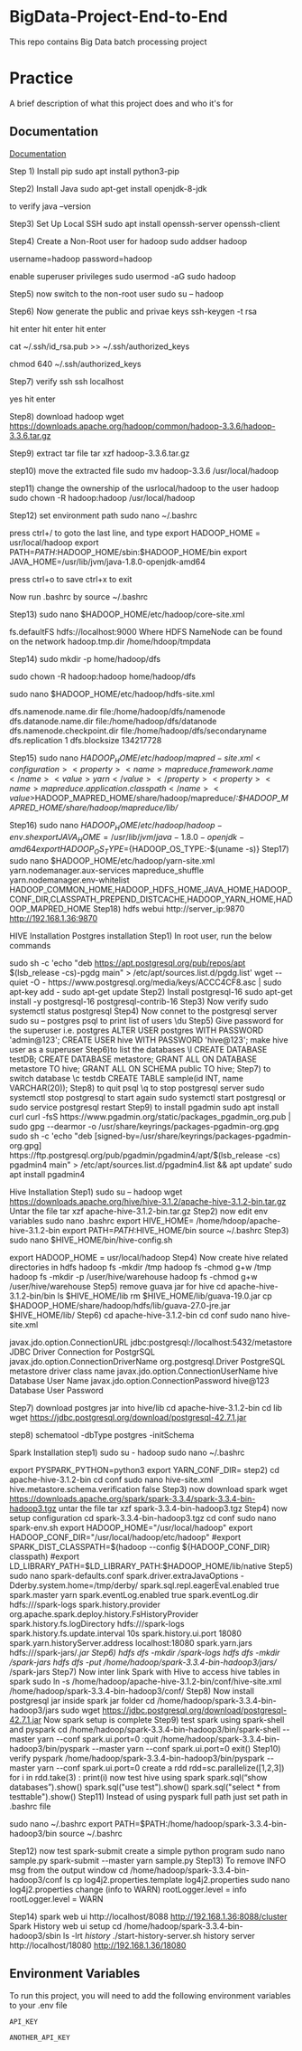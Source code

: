 # BigData-Project-End-to-End
This repo contains Big Data batch processing project 


# Practice 

A brief description of what this project does and who it's for


## Documentation

[Documentation](https://linktodocumentation)

Step 1) Install pip
sudo apt install python3-pip

Step2) Install Java
sudo apt-get install openjdk-8-jdk

to verify java –version

Step3) Set Up Local SSH
sudo apt install openssh-server openssh-client

Step4) Create a Non-Root user for hadoop
sudo addser hadoop

username=hadoop
password=hadoop

enable superuser privileges
sudo usermod -aG sudo hadoop

Step5) now switch to the non-root user
sudo su – hadoop

Step6) Now generate the public and privae keys
ssh-keygen -t rsa 

hit enter 
hit enter 
hit enter

cat ~/.ssh/id_rsa.pub >> ~/.ssh/authorized_keys

chmod 640 ~/.ssh/authorized_keys

Step7) verify ssh
ssh localhost

yes
hit enter

Step8) download hadoop
wget https://downloads.apache.org/hadoop/common/hadoop-3.3.6/hadoop-3.3.6.tar.gz

Step9) extract tar file
tar xzf hadoop-3.3.6.tar.gz

step10) move the extracted file
sudo mv hadoop-3.3.6 /usr/local/hadoop

step11) change the ownership of the usrlocal/hadoop to the user hadoop
sudo chown -R hadoop:hadoop /usr/local/hadoop

Step12) set environment path
sudo nano ~/.bashrc

press ctrl+/ to goto the last line, and type
export HADOOP_HOME = usr/local/hadoop
export PATH=$PATH:$HADOOP_HOME/sbin:$HADOOP_HOME/bin
export JAVA_HOME=/usr/lib/jvm/java-1.8.0-openjdk-amd64

press ctrl+o to save
ctrl+x to exit

Now run .bashrc by source ~/.bashrc

Step13) sudo nano $HADOOP_HOME/etc/hadoop/core-site.xml

<configuration>
	<property>
		<name>fs.defaultFS</name>
		<value>hdfs://localhost:9000</value>
		<description>Where HDFS NameNode can be found on the network</description>
	</property>
	<property>
		<name>hadoop.tmp.dir</name>
		<value>/home/hdoop/tmpdata</value>
	</property>
</configuration>

Step14) sudo mkdir -p home/hadoop/dfs

sudo chown -R hadoop:hadoop home/hadoop/dfs

sudo nano $HADOOP_HOME/etc/hadoop/hdfs-site.xml

<configuration>
    <property>
	<name>dfs.namenode.name.dir</name>
	<value>file:/home/hadoop/dfs/namenode</value>
    </property>
    <property>
	<name>dfs.datanode.name.dir</name>
	<value>file:/home/hadoop/dfs/datanode</value>
    </property>
    <property>
	<name>dfs.namenode.checkpoint.dir</name>
	<value>file:/home/hadoop/dfs/secondaryname</value>
    </property>
    <property>
	<name>dfs.replication</name>
	<value>1</value>
    </property>
    <property>
	<name>dfs.blocksize</name>
	<value>134217728</value>
    </property>
</configuration>

Step15) sudo nano $HADOOP_HOME/etc/hadoop/mapred-site.xml
<configuration>
   <property>
      <name>mapreduce.framework.name</name>
      <value>yarn</value>
   </property>
   <property>
      <name>mapreduce.application.classpath</name>
      <value>$HADOOP_MAPRED_HOME/share/hadoop/mapreduce/*:$HADOOP_MAPRED_HOME/share/hadoop/mapreduce/lib/*</value>
   </property>
</configuration>

Step16) sudo nano $HADOOP_HOME/etc/hadoop/hadoop-env.sh
export JAVA_HOME=/usr/lib/jvm/java-1.8.0-openjdk-amd64
export HADOOP_OS_TYPE=${HADOOP_OS_TYPE:-$(uname -s)}
Step17) sudo nano $HADOOP_HOME/etc/hadoop/yarn-site.xml
<configuration>
   <property>
      <name>yarn.nodemanager.aux-services</name>
      <value>mapreduce_shuffle</value>
   </property>
   <property>
      <name>yarn.nodemanager.env-whitelist</name>
      <value>HADOOP_COMMON_HOME,HADOOP_HDFS_HOME,JAVA_HOME,HADOOP_CONF_DIR,CLASSPATH_PREPEND_DISTCACHE,HADOOP_YARN_HOME,HADOOP_MAPRED_HOME</value>
   </property>
</configuration>
Step18) hdfs webui
http://server_ip:9870
http://192.168.1.36:9870

HIVE Installation
Postgres installation
Step1) In root user, run the below commands

sudo sh -c 'echo "deb https://apt.postgresql.org/pub/repos/apt $(lsb_release -cs)-pgdg main" > /etc/apt/sources.list.d/pgdg.list'
wget --quiet -O - https://www.postgresql.org/media/keys/ACCC4CF8.asc | sudo apt-key add -
sudo apt-get update
Step2) Install postgresql-16 
sudo apt-get install -y postgresql-16 postgresql-contrib-16
Step3) Now verify
sudo systemctl status postgresql
Step4) Now connet to the postgresql server
sudo su – postgres
psql
to print list of users
\du
Step5) Give password for the superuser i.e. postgres
ALTER USER postgres WITH PASSWORD 'admin@123';
CREATE USER hive WITH PASSWORD 'hive@123';
make hive user as a superuser
Step6)to list the databases
\l
CREATE DATABASE testDB;
CREATE DATABASE metastore;
GRANT ALL ON DATABASE metastore TO hive;
GRANT ALL ON SCHEMA public TO hive;
Step7) to switch database
\c testdb
CREATE TABLE sample(id INT, name VARCHAR(20));
Step8) to quit psql
\q
to stop postgresql server
sudo systemctl stop postgresql
to start again
sudo systemctl start postgresql
or
sudo service postgresql restart
Step9) to install pgadmin
sudo apt install curl
curl -fsS https://www.pgadmin.org/static/packages_pgadmin_org.pub | sudo gpg --dearmor -o /usr/share/keyrings/packages-pgadmin-org.gpg
sudo sh -c 'echo "deb [signed-by=/usr/share/keyrings/packages-pgadmin-org.gpg] https://ftp.postgresql.org/pub/pgadmin/pgadmin4/apt/$(lsb_release -cs) pgadmin4 main" > /etc/apt/sources.list.d/pgadmin4.list && apt update'
sudo apt install pgadmin4

Hive Installation
Step1) sudo su – hadoop
wget https://downloads.apache.org/hive/hive-3.1.2/apache-hive-3.1.2-bin.tar.gz
Untar the file
tar xzf apache-hive-3.1.2-bin.tar.gz
Step2) now edit env variables
sudo nano .bashrc
export HIVE_HOME= /home/hdoop/apache-hive-3.1.2-bin
export PATH=$PATH:$HIVE_HOME/bin
source ~/.bashrc
Step3) sudo nano $HIVE_HOME/bin/hive-config.sh

export HADOOP_HOME = usr/local/hadoop
Step4) Now create hive related directories in hdfs
hadoop fs -mkdir /tmp
hadoop fs -chmod g+w /tmp
hadoop fs -mkdir -p /user/hive/warehouse
hadoop fs -chmod g+w /user/hive/warehouse
Step5) remove guava jar for hive
cd apache-hive-3.1.2-bin/bin
ls $HIVE_HOME/lib
rm $HIVE_HOME/lib/guava-19.0.jar
cp $HADOOP_HOME/share/hadoop/hdfs/lib/guava-27.0-jre.jar $HIVE_HOME/lib/
Step6) 
cd apache-hive-3.1.2-bin
cd conf
sudo nano hive-site.xml

<configuration>
   <property>
      <name>javax.jdo.option.ConnectionURL</name>
      <value>jdbc:postgresql://localhost:5432/metastore</value>
      <description>JDBC Driver Connection for PostgrSQL</description>
   </property>
   <property>
      <name>javax.jdo.option.ConnectionDriverName</name>
      <value>org.postgresql.Driver</value>
      <description>PostgreSQL metastore driver class name</description>
   </property>
   <property>
      <name>javax.jdo.option.ConnectionUserName</name>
      <value>hive</value>
      <description>Database User Name</description>
   </property>
   <property>
      <name>javax.jdo.option.ConnectionPassword</name>
      <value>hive@123</value>
      <description>Database User Password</description>
   </property>
</configuration>

Step7) download postgres jar into hive/lib
cd apache-hive-3.1.2-bin
cd lib
wget https://jdbc.postgresql.org/download/postgresql-42.7.1.jar

step8) schematool -dbType postgres -initSchema


Spark Installation
step1) sudo su - hadoop
sudo nano ~/.bashrc

export PYSPARK_PYTHON=python3
export YARN_CONF_DIR=
step2) cd apache-hive-3.1.2-bin
cd conf
sudo nano hive-site.xml
<property>
   <name>hive.metastore.schema.verification</name>
   <value>false</value>
</property>
Step3) now download spark 
wget https://downloads.apache.org/spark/spark-3.3.4/spark-3.3.4-bin-hadoop3.tgz
untar the file
tar xzf spark-3.3.4-bin-hadoop3.tgz
Step4) now setup configuration
cd spark-3.3.4-bin-hadoop3.tgz
cd conf
sudo nano spark-env.sh
export HADOOP_HOME="/usr/local/hadoop"
export HADOOP_CONF_DIR="/usr/local/hadoop/etc/hadoop"
#export SPARK_DIST_CLASSPATH=$(hadoop --config ${HADOOP_CONF_DIR} classpath)
#export LD_LIBRARY_PATH=$LD_LIBRARY_PATH:$HADOOP_HOME/lib/native
Step5) sudo nano spark-defaults.conf
spark.driver.extraJavaOptions     -Dderby.system.home=/tmp/derby/
spark.sql.repl.eagerEval.enabled  true
spark.master                      yarn
spark.eventLog.enabled            true
spark.eventLog.dir                hdfs:///spark-logs
spark.history.provider            org.apache.spark.deploy.history.FsHistoryProvider
spark.history.fs.logDirectory     hdfs:///spark-logs
spark.history.fs.update.interval  10s
spark.history.ui.port             18080
spark.yarn.historyServer.address  localhost:18080
spark.yarn.jars                   hdfs:///spark-jars/*.jar
Step6) hdfs dfs -mkdir /spark-logs
hdfs dfs -mkdir /spark-jars
hdfs dfs -put /home/hadoop/spark-3.3.4-bin-hadoop3/jars/* /spark-jars
Step7) Now inter link Spark with Hive to access hive tables in spark
sudo ln -s  /home/hadoop/apache-hive-3.1.2-bin/conf/hive-site.xml /home/hadoop/spark-3.3.4-bin-hadoop3/conf/
Step8) Now install postgresql jar inside spark jar folder
cd /home/hadoop/spark-3.3.4-bin-hadoop3/jars
sudo wget https://jdbc.postgresql.org/download/postgresql-42.7.1.jar 
Now spark setup is complete
Step9) test spark using spark-shell and pyspark
cd
/home/hadoop/spark-3.3.4-bin-hadoop3/bin/spark-shell --master yarn --conf spark.ui.port=0
:quit
/home/hadoop/spark-3.3.4-bin-hadoop3/bin/pyspark --master yarn --conf spark.ui.port=0
exit()
Step10) verify pyspark
/home/hadoop/spark-3.3.4-bin-hadoop3/bin/pyspark --master yarn --conf spark.ui.port=0
create a rdd
rdd=sc.parallelize([1,2,3])
for i in rdd.take(3) : print(i)
now test hive using spark
spark.sql(“show databases”).show()
spark.sql("use test").show()
spark.sql("select * from testtable").show()
Step11) Instead of using pyspark full path just set path in .bashrc file

sudo nano ~/.bashrc
export PATH=$PATH:/home/hadoop/spark-3.3.4-bin-hadoop3/bin
source ~/.bashrc

Step12) now test spark-submit 
create a simple python program
sudo nano sample.py
spark-submit --master yarn sample.py
Step13) To remove INFO msg from the output window
cd /home/hadoop/spark-3.3.4-bin-hadoop3/conf
ls
cp log4j2.properties.template log4j2.properties
sudo nano log4j2.properties
change (info to WARN) 
rootLogger.level = info 
rootLogger.level = WARN

Step14) spark web ui
http://localhost/8088
http://192.168.1.36:8088/cluster
Spark History web ui setup
cd /home/hadoop/spark-3.3.4-bin-hadoop3/sbin
ls -lrt *history* 
./start-history-server.sh
history server
http://localhost/18080
http://192.168.1.36/18080



## Environment Variables

To run this project, you will need to add the following environment variables to your .env file

`API_KEY`

`ANOTHER_API_KEY`




